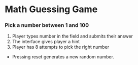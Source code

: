 # Math Guessing Game 

### Pick a number between 1 and 100

1. Player types number in the field and submits their answer
2. The interface gives player a hint
3. Player has 8 attempts to pick the right number 


- Pressing reset generates a new random number. 

